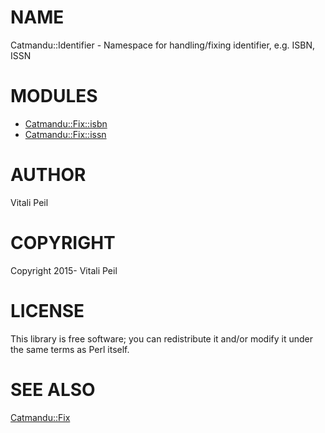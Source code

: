 # NAME

Catmandu::Identifier - Namespace for handling/fixing identifier, e.g. ISBN, ISSN

# MODULES

- [Catmandu::Fix::isbn](https://metacpan.org/pod/Catmandu::Fix::isbn)
- [Catmandu::Fix::issn](https://metacpan.org/pod/Catmandu::Fix::issn)

# AUTHOR

Vitali Peil

# COPYRIGHT

Copyright 2015- Vitali Peil

# LICENSE

This library is free software; you can redistribute it and/or modify
it under the same terms as Perl itself.

# SEE ALSO

[Catmandu::Fix](https://metacpan.org/pod/Catmandu::Fix)
